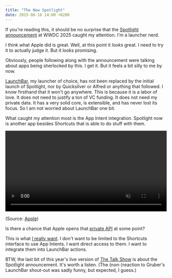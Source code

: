 ```yaml
---
title: "The New Spotlight"
date: 2025-06-16 14:00 +0200
---
```


If you're reading this, it should be no surprise that the [Spotlight announcement](https://www.apple.com/si/newsroom/2025/06/macos-tahoe-26-makes-the-mac-more-capable-productive-and-intelligent-than-ever/) at WWDC 2025 caught my attention. I'm a launcher nerd.

I think what Apple did is great. Well, at this point it *looks* great. I need to try it to actually judge it. But it looks promising.

Obviously, people following along with the announcement were talking about apps being sherlocked by this. I get it. But it feels a bit silly to me by now.

[LaunchBar](https://www.perplexity.ai/search/what-was-the-first-launcher-ap-rqhBERPsRC.YKSVPommVCA), my launcher of choice, has not been replaced by the initial launch of Spotlight, nor by Quicksilver or Alfred or anything that followed. I know firsthand that it won't go anywhere. This is because it is a labor of love. It does not need to justify a ton of VC funding. It does not need my private data. It has a very solid core, is extensible, and has never lost its focus. So I am not worried about LaunchBar one bit.

What caught my attention most is the App Intent integration. Spotlight now is another app besides Shortcuts that is able to do stuff with them. 

<video width="100%" controls autoplay muted playsinline>
  <source src="https://www.apple.com/newsroom/videos/2025/autoplay/06/macos-tahoe-26-makes-the-mac-more-capable-productive-and-intelligent-than-ever/apple-wwdc25-macos-tahoe-26-spotlight-actions-send-email/large_2x.mp4" type="video/mp4">
  Your browser does not support the video tag.
</video>

(Source: [Apple](https://www.apple.com/newsroom/2025/06/macos-tahoe-26-makes-the-mac-more-capable-productive-and-intelligent-than-ever/))

Is there a chance that Apple opens that [private API](https://mastodon.social/@jgarnham/114508467792973758) at some point?

This is what [I really want](https://hessen.social/@ptujec/114612574020290426). I don't want to be limited to the Shortcuts interface to use App Intents. I want direct access to them. I want to integrate them into LaunchBar actions.

BTW, the last bit of this year's live version of [The Talk Show](https://youtu.be/vqwPUHTFEkg?si=mkFtnEBEyZJq55D7&t=7074) is about the Spotlight announcement. It's worth a listen. (The (non-)reaction to Gruber's LaunchBar shout-out was sadly funny, but expected, I guess.)